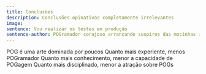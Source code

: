 ```yaml
---
title: Conclusões
description: Conclusões opinativas completamente irrelevantes
image: 
sentence: Vou realizar os testes em produção
sentence-author: POGramador corajoso arrancando suspiros das mocinhas inocentes
---
```


POG é uma arte dominada por poucos
Quanto mais experiente, menos POGramador
Quanto mais conhecimento, menor a capacidade de POGagem
Quanto mais disciplinado, menor a atração sobre POGs

